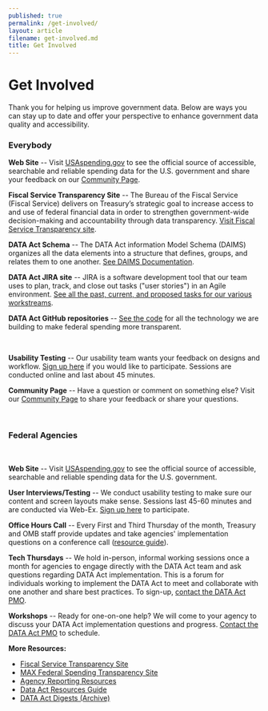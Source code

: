 ```yaml
---
published: true
permalink: /get-involved/
layout: article
filename: get-involved.md
title: Get Involved
---
```


# Get Involved

Thank you for helping us improve government data. Below are ways you can stay up to date and offer your perspective to enhance government data quality and accessibility.

<div class="row get-involved-wrap">
   <div class="col-md-5">
      <div class="panel panel-default everybody tall-col">
         <div class="panel-heading">
            <h3 class="white">Everybody</h3>
         </div>
         <div class="panel-body">
            <div class="media">
               <div class="media-body">
                  <p></p>
                  <p><strong>Web Site</strong> -- Visit <a href="https://usaspending.gov/#/" target="_blank">USAspending.gov</a> to see the official source of accessible, searchable and reliable spending data for the U.S. government and share your feedback on our <a href="https://usaspending-help.zendesk.com/hc/en-us/community/topics" target="_blank">Community Page</a>.</p>
                  <p><strong>Fiscal Service Transparency Site</strong> -- The Bureau of the Fiscal Service (Fiscal Service) delivers on Treasury’s strategic goal to increase access to and use of federal financial data in order to strengthen government-wide decision-making and accountability through data transparency. <a href="https://fiscal.treasury.gov/fsservices/gov/data-trans/data-trans-home.htm">Visit Fiscal Service Transparency site</a>.</p>
                  <p><strong>DATA Act Schema</strong> -- The DATA Act information Model Schema (DAIMS) organizes all the data elements into a structure that defines, groups, and relates them to one another. <a href="https://fiscal.treasury.gov/fsservices/gov/data-trans/dt-daims.htm">See DAIMS Documentation</a>.</p>
                  <p><strong>DATA Act JIRA site</strong> -- JIRA is a software development tool that our team uses to plan, track, and close out tasks ("user stories") in an Agile environment. <a href="https://federal-spending-transparency.atlassian.net/secure/BrowseProjects.jspa?selectedCategory=all&selectedProjectType=software" target="_blank">See all the past, current, and proposed tasks for our various workstreams</a>.</p>
                  <p><strong>DATA Act GitHub repositories</strong> -- <a href="https://github.com/fedspendingtransparency" target="_blank">See the code</a> for all the technology we are building to make federal spending more transparent.</p>
                  <p><strong>Usability Testing</strong> -- Our usability team wants your feedback on designs and workflow. <a href="http://bit.ly/2bueqo2" target="_blank">Sign up here</a> if you would like to participate. Sessions are conducted online and last about 45 minutes.</p>
                  <p><strong>Community Page</strong> -- Have a question or comment on something else? Visit our <a href="https://usaspending-help.zendesk.com/hc/en-us/community/topics"> Community Page</a> to share your feedback or share your questions.</p>
               </div>
            </div>
         </div>
      </div>    
   </div>
   <div class="col-md-5">
      <div class="panel panel-default fed tall-col">
         <div class="panel-heading">
            <h3 class="white">Federal Agencies</h3>
         </div>
         <div class="panel-body">
            <div class="media">
               <div class="media-body">
                  <p><strong>Web Site</strong> -- Visit <a href="https://usaspending.gov/#/">USAspending.gov</a> to see the official source of accessible, searchable and reliable spending data for the U.S. government.</p>
                  <p><strong>User Interviews/Testing</strong> -- We conduct usability testing to make sure our content and screen layouts make sense. Sessions last 45-60 minutes and are conducted via Web-Ex. <a href="http://bit.ly/2bueqo2" target="_blank">Sign up here</a> to participate.</p>
                  <p><strong>Office Hours Call</strong> -- Every First and Third Thursday of the month, Treasury and OMB staff provide updates and take agencies' implementation questions on a conference call (<a href="https://community.max.gov/download/attachments/254050873/DATA_Act_PMO_Resource_Guide_update_April%2019%202018.pdf?version=1&modificationDate=1524163633688&api=v2" target='_blank'>resource guide</a>).</p>
                  <p><strong>Tech Thursdays</strong> -- We hold in-person, informal working sessions once a month for agencies to engage directly with the DATA Act team and ask questions regarding DATA Act implementation. This is a forum for individuals working to implement the DATA Act to meet and collaborate with one another and share best practices. To sign-up, <a href="mailto:DATAPMO@fiscal.treasury.gov">contact the DATA Act PMO</a>.</p>
                  <p><strong>Workshops</strong> -- Ready for one-on-one help? We will come to your agency to discuss your DATA Act implementation questions and progress. <a href="mailto:DATAPMO@fiscal.treasury.gov">Contact the DATA Act PMO</a> to schedule.</p>
                  <p><strong>More Resources:</strong></p>
                  <ul>
                     <li><a href="https://fiscal.treasury.gov/fsservices/gov/data-trans/data-trans-home.htm" target="_blank">Fiscal Service Transparency Site</a></li>
                     <li><a href="https://community.max.gov/pages/viewpage.action?pageId=254050873" target="_blank">MAX Federal Spending Transparency Site</a></li>
                     <li><a href="https://community.max.gov/x/7YIZMg" target="_blank">Agency Reporting Resources</a></li>
                     <li><a href="https://community.max.gov/download/attachments/254050873/DATA_Act_PMO_Resource_Guide_update_April%2019%202018.pdf?version=1&modificationDate=1524163633688&api=v2" target="_blank">Data Act Resources Guide</a></li>
                     <li><a href="https://community.max.gov/x/TQJ1O" target="_blank">DATA Act Digests (Archive)</a></li>
                  </ul>
               </div>
            </div>
         </div>
      </div>
   </div>
</div>
